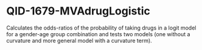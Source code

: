 # QID-1679-MVAdrugLogistic
Calculates the odds-ratios of the probability of taking drugs in a logit model for a gender-age group combination and tests two models (one without a curvature and more general model with a curvature term).
